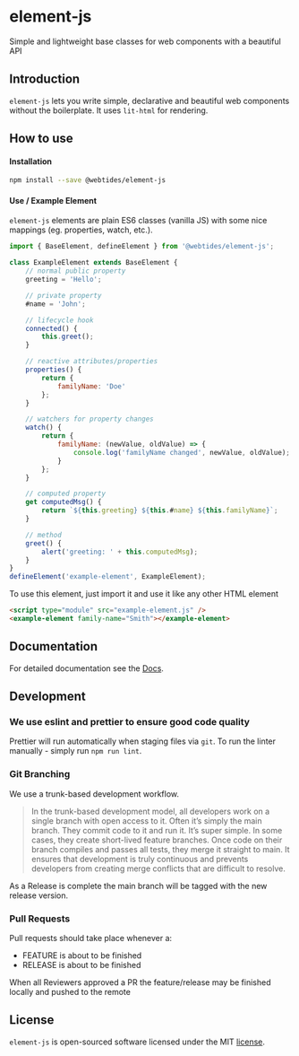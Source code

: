 # element-js

Simple and lightweight base classes for web components with a beautiful API

## Introduction

`element-js` lets you write simple, declarative and beautiful web components without the boilerplate. It uses `lit-html` for rendering.

## How to use

#### Installation

```sh
npm install --save @webtides/element-js
```

#### Use / Example Element

`element-js` elements are plain ES6 classes (vanilla JS) with some nice mappings (eg. properties, watch, etc.).

```javascript
import { BaseElement, defineElement } from '@webtides/element-js';

class ExampleElement extends BaseElement {
    // normal public property
    greeting = 'Hello';

    // private property
    #name = 'John';

    // lifecycle hook
    connected() {
        this.greet();
    }

    // reactive attributes/properties
    properties() {
        return {
            familyName: 'Doe'
        };
    }

    // watchers for property changes
    watch() {
        return {
            familyName: (newValue, oldValue) => {
                console.log('familyName changed', newValue, oldValue);
            }
        };
    }

    // computed property
    get computedMsg() {
        return `${this.greeting} ${this.#name} ${this.familyName}`;
    }

    // method
    greet() {
        alert('greeting: ' + this.computedMsg);
    }
}
defineElement('example-element', ExampleElement);
```

To use this element, just import it and use it like any other HTML element

```html
<script type="module" src="example-element.js" />
<example-element family-name="Smith"></example-element>
```

## Documentation

For detailed documentation see the [Docs](docs/README.md).

## Development

### We use eslint and prettier to ensure good code quality

Prettier will run automatically when staging files via `git`.
To run the linter manually - simply run `npm run lint`.

### Git Branching

We use a trunk-based development workflow.

> In the trunk-based development model, all developers work on a single branch with open access to it. Often it’s simply the main branch. They commit code to it and run it. It’s super simple.
> In some cases, they create short-lived feature branches. Once code on their branch compiles and passes all tests, they merge it straight to main. It ensures that development is truly continuous and prevents developers from creating merge conflicts that are difficult to resolve.

As a Release is complete the main branch will be tagged with the new release version.

### Pull Requests 

Pull requests should take place whenever a: 

- FEATURE is about to be finished
- RELEASE is about to be finished   

When all Reviewers approved a PR the feature/release may be finished locally and pushed to the remote

## License

`element-js` is open-sourced software licensed under the MIT [license](LICENSE).
